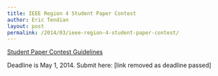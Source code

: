 ```yaml
---
title: IEEE Region 4 Student Paper Contest
author: Eric Tendian
layout: post
permalink: /2014/03/ieee-region-4-student-paper-contest/
---
```


[Student Paper Contest Guidelines](http://www.ewh.ieee.org/reg/4/Student_Paper_Contest_Guidelines-2014_01.pdf)

Deadline is May 1, 2014. Submit here: [link removed as deadline passed]
